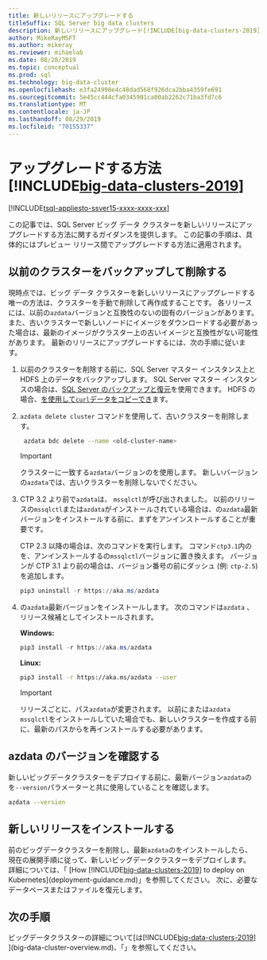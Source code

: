 ```yaml
---
title: 新しいリリースにアップグレードする
titleSuffix: SQL Server big data clusters
description: 新しいリリースにアップグレード[!INCLUDE[big-data-clusters-2019](../includes/ssbigdataclusters-ver15.md)] (プレビュー) する方法について説明します。
author: MikeRayMSFT
ms.author: mikeray
ms.reviewer: mihaelab
ms.date: 08/28/2019
ms.topic: conceptual
ms.prod: sql
ms.technology: big-data-cluster
ms.openlocfilehash: e3fa24998e4c48dad568f926dca2bba4359fe691
ms.sourcegitcommit: 5e45cc444cfa0345901ca00ab2262c71ba3fd7c6
ms.translationtype: MT
ms.contentlocale: ja-JP
ms.lasthandoff: 08/29/2019
ms.locfileid: "70155337"
---
```

# <a name="how-to-upgrade-includebig-data-clusters-2019includesssbigdataclusters-ss-novermd"></a>アップグレードする方法[!INCLUDE[big-data-clusters-2019](../includes/ssbigdataclusters-ss-nover.md)]

[!INCLUDE[tsql-appliesto-ssver15-xxxx-xxxx-xxx](../includes/tsql-appliesto-ssver15-xxxx-xxxx-xxx.md)]

この記事では、SQL Server ビッグ データ クラスターを新しいリリースにアップグレードする方法に関するガイダンスを提供します。 この記事の手順は、具体的にはプレビュー リリース間でアップグレードする方法に適用されます。

## <a name="backup-and-delete-the-old-cluster"></a>以前のクラスターをバックアップして削除する

現時点では、ビッグ データ クラスターを新しいリリースにアップグレードする唯一の方法は、クラスターを手動で削除して再作成することです。 各リリースには、以前の`azdata`バージョンと互換性のないの固有のバージョンがあります。 また、古いクラスターで新しいノードにイメージをダウンロードする必要があった場合は、最新のイメージがクラスター上の古いイメージと互換性がない可能性があります。 最新のリリースにアップグレードするには、次の手順に従います。

1. 以前のクラスターを削除する前に、SQL Server マスター インスタンス上と HDFS 上のデータをバックアップします。 SQL Server マスター インスタンスの場合は、[SQL Server のバックアップと復元](data-ingestion-restore-database.md)を使用できます。 HDFS の場合、[を使用して`curl`データをコピーでき](data-ingestion-curl.md)ます。

1. `azdata delete cluster` コマンドを使用して、古いクラスターを削除します。

   ```bash
    azdata bdc delete --name <old-cluster-name>
   ```

   > [!Important]
   > クラスターに一致する`azdata`バージョンのを使用します。 新しいバージョンの`azdata`では、古いクラスターを削除しないでください。

1. CTP 3.2 より前で`azdata`は、 `mssqlctl`が呼び出されました。 以前のリリースの`mssqlctl`または`azdata`がインストールされている場合は、の`azdata`最新バージョンをインストールする前に、まずをアンインストールすることが重要です。

   CTP 2.3 以降の場合は、次のコマンドを実行します。 コマンド`ctp3.1`内のを、アンインストールするの`mssqlctl`バージョンに置き換えます。 バージョンが CTP 3.1 より前の場合は、バージョン番号の前にダッシュ (例: `ctp-2.5`) を追加します。

   ```powershell
   pip3 uninstall -r https://aka.ms/azdata
   ```

1. の`azdata`最新バージョンをインストールします。 次のコマンドは`azdata` 、リリース候補としてインストールされます。

   **Windows:**

   ```powershell
   pip3 install -r https://aka.ms/azdata
   ```

   **Linux:**

   ```bash
   pip3 install -r https://aka.ms/azdata --user
   ```

   > [!IMPORTANT]
   > リリースごとに、パス`azdata`が変更されます。 以前にまたは`azdata` `mssqlctl`をインストールしていた場合でも、新しいクラスターを作成する前に、最新のパスからを再インストールする必要があります。

## <a id="azdataversion"></a> azdata のバージョンを確認する

新しいビッグデータクラスターをデプロイする前に、最新バージョン`azdata`のを`--version`パラメーターと共に使用していることを確認します。

```bash
azdata --version
```

## <a name="install-the-new-release"></a>新しいリリースをインストールする

前のビッグデータクラスターを削除し、最新`azdata`のをインストールしたら、現在の展開手順に従って、新しいビッグデータクラスターをデプロイします。 詳細については、「 [How [!INCLUDE[big-data-clusters-2019](../includes/ssbigdataclusters-ss-nover.md)] to deploy on Kubernetes](deployment-guidance.md)」を参照してください。 次に、必要なデータベースまたはファイルを復元します。

## <a name="next-steps"></a>次の手順

ビッグデータクラスターの詳細について[は[!INCLUDE[big-data-clusters-2019](../includes/ssbigdataclusters-ss-nover.md)] ](big-data-cluster-overview.md)、「」を参照してください。
